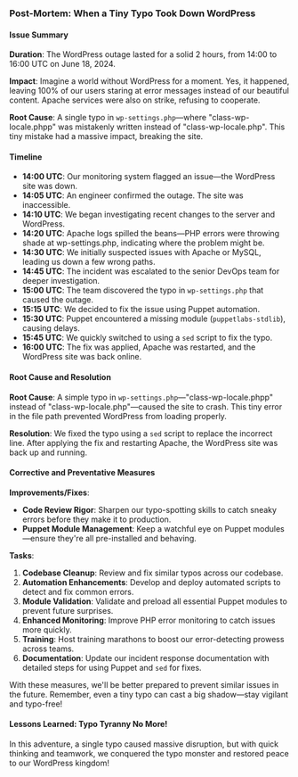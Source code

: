 ### Post-Mortem: When a Tiny Typo Took Down WordPress

#### Issue Summary

**Duration**: The WordPress outage lasted for a solid 2 hours, from 14:00 to 16:00 UTC on June 18, 2024.

**Impact**:  Imagine a world without WordPress for a moment. Yes, it happened, leaving 100% of our users staring at error messages instead of our beautiful content. Apache services were also on strike, refusing to cooperate.

**Root Cause**: A single typo in `wp-settings.php`—where "class-wp-locale.phpp" was mistakenly written instead of "class-wp-locale.php". This tiny mistake had a massive impact, breaking the site.

#### Timeline

- **14:00 UTC**: Our monitoring system flagged an issue—the WordPress site was down.
- **14:05 UTC**: An engineer confirmed the outage. The site was inaccessible.
- **14:10 UTC**: We began investigating recent changes to the server and WordPress.
- **14:20 UTC**: Apache logs spilled the beans—PHP errors were throwing shade at wp-settings.php, indicating where the problem might be.
- **14:30 UTC**: We initially suspected issues with Apache or MySQL, leading us down a few wrong paths.
- **14:45 UTC**: The incident was escalated to the senior DevOps team for deeper investigation.
- **15:00 UTC**: The team discovered the typo in `wp-settings.php` that caused the outage.
- **15:15 UTC**: We decided to fix the issue using Puppet automation.
- **15:30 UTC**: Puppet encountered a missing module (`puppetlabs-stdlib`), causing delays.
- **15:45 UTC**: We quickly switched to using a `sed` script to fix the typo.
- **16:00 UTC**: The fix was applied, Apache was restarted, and the WordPress site was back online.

#### Root Cause and Resolution

**Root Cause**: A simple typo in `wp-settings.php`—"class-wp-locale.phpp" instead of "class-wp-locale.php"—caused the site to crash. This tiny error in the file path prevented WordPress from loading properly.

**Resolution**: We fixed the typo using a `sed` script to replace the incorrect line. After applying the fix and restarting Apache, the WordPress site was back up and running.

#### Corrective and Preventative Measures

**Improvements/Fixes**:
- **Code Review Rigor**: Sharpen our typo-spotting skills to catch sneaky errors before they make it to production.
- **Puppet Module Management**: Keep a watchful eye on Puppet modules—ensure they're all pre-installed and behaving.

**Tasks**:
1. **Codebase Cleanup**: Review and fix similar typos across our codebase.
2. **Automation Enhancements**: Develop and deploy automated scripts to detect and fix common errors.
3. **Module Validation**: Validate and preload all essential Puppet modules to prevent future surprises.
4. **Enhanced Monitoring**: Improve PHP error monitoring to catch issues more quickly.
5. **Training**: Host training marathons to boost our error-detecting prowess across teams.
6. **Documentation**: Update our incident response documentation with detailed steps for using Puppet and `sed` for fixes.

With these measures, we'll be better prepared to prevent similar issues in the future. Remember, even a tiny typo can cast a big shadow—stay vigilant and typo-free!

#### Lessons Learned: Typo Tyranny No More!

In this adventure, a single typo caused massive disruption, but with quick thinking and teamwork, we conquered the typo monster and restored peace to our WordPress kingdom!
